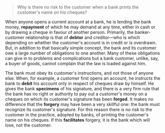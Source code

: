 > Why is there no risk to the customer when a bank prints the customer's name on his cheques?



When anyone opens a current account at a bank, he is lending the bank money, **repayment** of which he may demand at any time, either in cash or by drawing a cheque in favour of another person. Primarily, the banker-customer relationship is that of **debtor** and creditor—who is which depending on whether the customer's account is in credit or is overdrawn. But, in addition to that basically simple concept, the bank and its customer owe a large number of obligations to one another. Many of these obligations can give in to problems and complications but a bank customer, unlike, say, a buyer of goods, cannot complain that the law is loaded against him.



The bank must obey its customer's instructions, and not those of anyone else. When, for example, a customer first opens an account, he instructs the bank to **debit** his account only in respect of cheques draw by himself. He gives the bank **specimens** of his signature, and there is a very firm rule that the bank has no right or authority to pay out a customer's money on a cheques on which its customer's signature has been **forged**. It makes no difference that the **forgery** may have been a very skillful one: the bank must recognize its customer's signature. For this reason there is no risk to the customer in the practice, adopted by banks, of printing the customer's name on his cheques. If this **facilitates** forgery, it is the bank which will lose, not the customer.